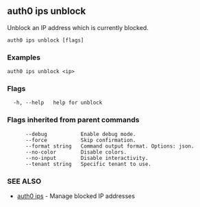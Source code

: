 ## auth0 ips unblock

Unblock an IP address which is currently blocked.

```
auth0 ips unblock [flags]
```

### Examples

```
auth0 ips unblock <ip>
```

### Flags

```
  -h, --help   help for unblock
```

### Flags inherited from parent commands

```
      --debug           Enable debug mode.
      --force           Skip confirmation.
      --format string   Command output format. Options: json.
      --no-color        Disable colors.
      --no-input        Disable interactivity.
      --tenant string   Specific tenant to use.
```

### SEE ALSO

* [auth0 ips](auth0_ips.md)	 - Manage blocked IP addresses
